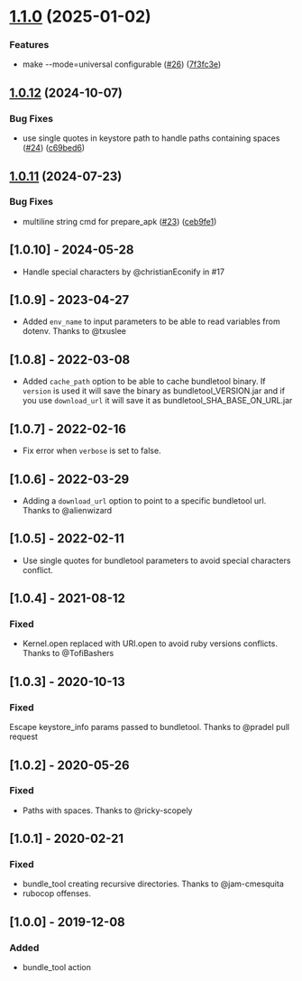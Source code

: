 # [1.1.0](https://github.com/MartinGonzalez/fastlane-plugin-bundletool/compare/v1.0.12...v1.1.0) (2025-01-02)


### Features

* make --mode=universal configurable ([#26](https://github.com/MartinGonzalez/fastlane-plugin-bundletool/issues/26)) ([7f3fc3e](https://github.com/MartinGonzalez/fastlane-plugin-bundletool/commit/7f3fc3edf20d65b70c3cf2c20a5ee5fa5f45016a))

## [1.0.12](https://github.com/MartinGonzalez/fastlane-plugin-bundletool/compare/v1.0.11...v1.0.12) (2024-10-07)


### Bug Fixes

* use single quotes in keystore path to handle paths containing spaces ([#24](https://github.com/MartinGonzalez/fastlane-plugin-bundletool/issues/24)) ([c69bed6](https://github.com/MartinGonzalez/fastlane-plugin-bundletool/commit/c69bed60a6adb0ee69b3ce5d01ba5b1cd459ab4b))

## [1.0.11](https://github.com/MartinGonzalez/fastlane-plugin-bundletool/compare/v1.0.10...v1.0.11) (2024-07-23)


### Bug Fixes

* multiline string cmd for prepare_apk ([#23](https://github.com/MartinGonzalez/fastlane-plugin-bundletool/issues/23)) ([ceb9fe1](https://github.com/MartinGonzalez/fastlane-plugin-bundletool/commit/ceb9fe1d104eaf2d3dc97cb14a2be811240e9f6d))

## [1.0.10] - 2024-05-28
- Handle special characters by @christianEconify in #17

## [1.0.9] - 2023-04-27
- Added `env_name` to input parameters to be able to read variables from dotenv. Thanks to @txuslee

## [1.0.8] - 2022-03-08
- Added `cache_path` option to be able to cache bundletool binary. If `version` is used it will save the binary as bundletool_VERSION.jar and if you use `download_url` it will save it as bundletool_SHA_BASE_ON_URL.jar

## [1.0.7] - 2022-02-16
- Fix error when `verbose` is set to false.

## [1.0.6] - 2022-03-29
- Adding a `download_url` option to point to a specific bundletool url. Thanks to @alienwizard

## [1.0.5] - 2022-02-11
- Use single quotes for bundletool parameters to avoid special characters conflict.

## [1.0.4] - 2021-08-12

### Fixed
- Kernel.open replaced with URI.open to avoid ruby versions conflicts. Thanks to @TofiBashers

## [1.0.3] - 2020-10-13

### Fixed
Escape keystore_info params passed to bundletool. Thanks to @pradel pull request

## [1.0.2] - 2020-05-26

### Fixed
- Paths with spaces. Thanks to @ricky-scopely

## [1.0.1] - 2020-02-21

### Fixed
- bundle_tool creating recursive directories. Thanks to @jam-cmesquita
- rubocop offenses.

## [1.0.0] - 2019-12-08

### Added
- bundle_tool action
